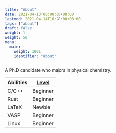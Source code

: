 ```yaml
---
title: "About"
date: 2021-04-13T00:00:00+08:00
lastmod: 2021-04-14T16:28:08+08:00
tags: ["about"]
draft: false
weight: 1
weight: 50
menu:
  main:
    weight: 1001
    identifier: "about"
---
```


A Ph.D candidate who majors in physical chemistry.

| Abilities | [Level](https://english.stackexchange.com/questions/83832/list-of-expertise-levels-from-beginner-to-expert) |
|-----------|-------------------------------------------------------------------------------------------------------------|
| C/C++     | Beginner                                                                                                    |
| Rust      | Beginner                                                                                                    |
| LaTeX     | Newbie                                                                                                      |
| VASP      | Beginner                                                                                                    |
| Linux     | Beginner                                                                                                    |
